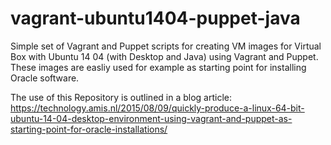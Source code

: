 # vagrant-ubuntu1404-puppet-java
Simple set of Vagrant and Puppet scripts for creating VM images for Virtual Box with Ubuntu 14 04 (with Desktop and Java) using Vagrant and Puppet. These images are easliy used for example as starting point for installing Oracle software. 

The use of this Repository is outlined in a blog article: https://technology.amis.nl/2015/08/09/quickly-produce-a-linux-64-bit-ubuntu-14-04-desktop-environment-using-vagrant-and-puppet-as-starting-point-for-oracle-installations/ 

